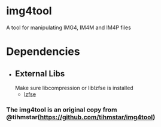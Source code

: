 # img4tool
A tool for manipulating IMG4, IM4M and IM4P files
# Dependencies
* ## External Libs
  Make sure libcompression or liblzfse is installed
  * [lzfse](https://github.com/lzfse/lzfse)
### The img4tool is an original copy from @tihmstar(https://github.com/tihmstar/img4tool)
